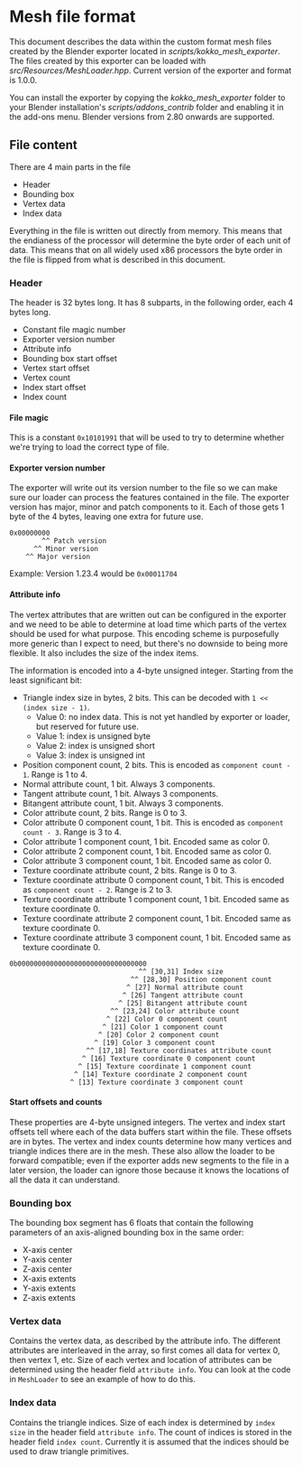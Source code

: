 # Mesh file format
This document describes the data within the custom format mesh files created by the Blender exporter located in *scripts/kokko_mesh_exporter*. The files created by this exporter can be loaded with *src/Resources/MeshLoader.hpp*. Current version of the exporter and format is 1.0.0.

You can install the exporter by copying the *kokko_mesh_exporter* folder to your Blender installation's *scripts/addons_contrib* folder and enabling it in the add-ons menu. Blender versions from 2.80 onwards are supported.

## File content
There are 4 main parts in the file
- Header
- Bounding box
- Vertex data
- Index data

Everything in the file is written out directly from memory. This means that the endianess of the processor will determine the byte order of each unit of data. This means that on all widely used x86 processors the byte order in the file is flipped from what is described in this document.

### Header
The header is 32 bytes long. It has 8 subparts, in the following order, each 4 bytes long.
- Constant file magic number
- Exporter version number
- Attribute info
- Bounding box start offset
- Vertex start offset
- Vertex count
- Index start offset
- Index count

#### File magic
This is a constant `0x10101991` that will be used to try to determine whether we're trying to load the correct type of file.

#### Exporter version number
The exporter will write out its version number to the file so we can make sure our loader can process the features contained in the file. The exporter version has major, minor and patch components to it. Each of those gets 1 byte of the 4 bytes, leaving one extra for future use.

```
0x00000000
        ^^ Patch version
      ^^ Minor version
    ^^ Major version
```

Example: Version 1.23.4 would be `0x00011704`

#### Attribute info
The vertex attributes that are written out can be configured in the exporter and we need to be able to determine at load time which parts of the vertex should be used for what purpose. This encoding scheme is purposefully more generic than I expect to need, but there's no downside to being more flexible. It also includes the size of the index items.

The information is encoded into a 4-byte unsigned integer. Starting from the least significant bit:
- Triangle index size in bytes, 2 bits. This can be decoded with `1 << (index size - 1)`.
  - Value 0: no index data. This is not yet handled by exporter or loader, but reserved for future use.
  - Value 1: index is unsigned byte
  - Value 2: index is unsigned short
  - Value 3: index is unsigned int
- Position component count, 2 bits. This is encoded as `component count - 1`. Range is 1 to 4.
- Normal attribute count, 1 bit. Always 3 components.
- Tangent attribute count, 1 bit. Always 3 components.
- Bitangent attribute count, 1 bit. Always 3 components.
- Color attribute count, 2 bits. Range is 0 to 3.
- Color attribute 0 component count, 1 bit. This is encoded as `component count - 3`. Range is 3 to 4.
- Color attribute 1 component count, 1 bit. Encoded same as color 0.
- Color attribute 2 component count, 1 bit. Encoded same as color 0.
- Color attribute 3 component count, 1 bit. Encoded same as color 0.
- Texture coordinate attribute count, 2 bits. Range is 0 to 3.
- Texture coordinate attribute 0 component count, 1 bit. This is encoded as `component count - 2`. Range is 2 to 3.
- Texture coordinate attribute 1 component count, 1 bit. Encoded same as texture coordinate 0.
- Texture coordinate attribute 2 component count, 1 bit. Encoded same as texture coordinate 0.
- Texture coordinate attribute 3 component count, 1 bit. Encoded same as texture coordinate 0.

```
0b00000000000000000000000000000000
                                ^^ [30,31] Index size
                              ^^ [28,30] Position component count
                             ^ [27] Normal attribute count
                            ^ [26] Tangent attribute count
                           ^ [25] Bitangent attribute count
                         ^^ [23,24] Color attribute count
                        ^ [22] Color 0 component count
                       ^ [21] Color 1 component count
                      ^ [20] Color 2 component count
                     ^ [19] Color 3 component count
                   ^^ [17,18] Texture coordinates attribute count
                  ^ [16] Texture coordinate 0 component count
                 ^ [15] Texture coordinate 1 component count
                ^ [14] Texture coordinate 2 component count
               ^ [13] Texture coordinate 3 component count
```

#### Start offsets and counts
These properties are 4-byte unsigned integers. The vertex and index start offsets tell where each of the data buffers start within the file. These offsets are in bytes. The vertex and index counts determine how many vertices and triangle indices there are in the mesh. These also allow the loader to be forward compatible; even if the exporter adds new segments to the file in a later version, the loader can ignore those because it knows the locations of all the data it can understand.

### Bounding box
The bounding box segment has 6 floats that contain the following parameters of an axis-aligned bounding box in the same order:
- X-axis center
- Y-axis center
- Z-axis center
- X-axis extents
- Y-axis extents
- Z-axis extents

### Vertex data
Contains the vertex data, as described by the attribute info. The different attributes are interleaved in the array, so first comes all data for vertex 0, then vertex 1, etc. Size of each vertex and location of attributes can be determined using the header field `attribute info`. You can look at the code in `MeshLoader` to see an example of how to do this.

### Index data
Contains the triangle indices. Size of each index is determined by `index size` in the header field `attribute info`. The count of indices is stored in the header field `index count`. Currently it is assumed that the indices should be used to draw triangle primitives.